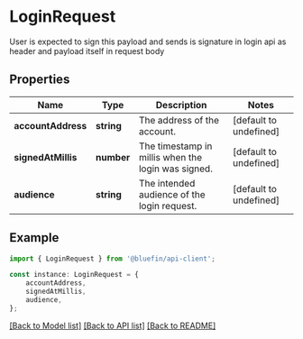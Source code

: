 # LoginRequest

User is expected to sign this payload and sends is signature in login api as header and payload itself in request body 

## Properties

Name | Type | Description | Notes
------------ | ------------- | ------------- | -------------
**accountAddress** | **string** | The address of the account. | [default to undefined]
**signedAtMillis** | **number** | The timestamp in millis when the login was signed. | [default to undefined]
**audience** | **string** | The intended audience of the login request. | [default to undefined]

## Example

```typescript
import { LoginRequest } from '@bluefin/api-client';

const instance: LoginRequest = {
    accountAddress,
    signedAtMillis,
    audience,
};
```

[[Back to Model list]](../README.md#documentation-for-models) [[Back to API list]](../README.md#documentation-for-api-endpoints) [[Back to README]](../README.md)

